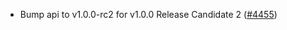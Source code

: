 - Bump api to v1.0.0-rc2 for v1.0.0 Release Candidate 2
  ([\#4455](https://github.com/depinnetwork/por-consensus/pull/4455))
